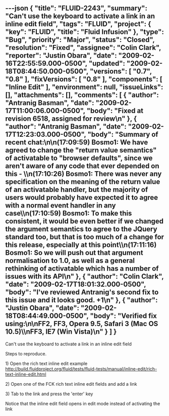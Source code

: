 ---json
{
  "title": "FLUID-2243",
  "summary": "Can't use the keyboard to activate a link in an inline edit field",
  "tags": "FLUID",
  "project": {
    "key": "FLUID",
    "title": "Fluid Infusion"
  },
  "type": "Bug",
  "priority": "Major",
  "status": "Closed",
  "resolution": "Fixed",
  "assignee": "Colin Clark",
  "reporter": "Justin Obara",
  "date": "2009-02-16T22:55:59.000-0500",
  "updated": "2009-02-18T08:44:50.000-0500",
  "versions": [
    "0.7",
    "0.8"
  ],
  "fixVersions": [
    "0.8"
  ],
  "components": [
    "Inline Edit"
  ],
  "environment": null,
  "issueLinks": [],
  "attachments": [],
  "comments": [
    {
      "author": "Antranig Basman",
      "date": "2009-02-17T11:00:06.000-0500",
      "body": "Fixed at revision 6518, assigned for review\n"
    },
    {
      "author": "Antranig Basman",
      "date": "2009-02-17T12:23:03.000-0500",
      "body": "Summary of recent chat:\n\n(17:09:59) Bosmo1: We have agreed to change the \"return value semantics\" of activatable to \"browser defaults\", since we aren't aware of any code that ever depended on this - \\\n(17:10:26) Bosmo1: There was never any specification on the meaning of the return value of an activatable handler, but the majority of users would probably have expected it to agree with a normal event handler in any case\\\n(17:10:59) Bosmo1: To make this consistent, it would be even better if we changed the argument semantics to agree to the JQuery standard too, but that is too much of a change for this release, especially at this point\\\n(17:11:16) Bosmo1: So we will push out that argument normalisation to 1.0, as well as a general rethinking of activatable which has a number of issues with its API\n"
    },
    {
      "author": "Colin Clark",
      "date": "2009-02-17T18:01:32.000-0500",
      "body": "I've reviewed Antranig's second fix to this issue and it looks good. +1\n"
    },
    {
      "author": "Justin Obara",
      "date": "2009-02-18T08:44:49.000-0500",
      "body": "Verified fix using:\n\nFF2, FF3, Opera 9.5, Safari 3 (Mac OS 10.5)\\\nFF3, IE7 (Win Vista)\n"
    }
  ]
}
---
Can't use the keyboard to activate a link in an inline edit field

Steps to reproduce.

1\) Open the rich text inline edit example\
<http://build.fluidproject.org/fluid/tests/fluid-tests/manual/inline-edit/rich-text-inline-edit.html>

2\) Open one of the FCK rich text inline edit fields and add a link&#x20;

3\) Tab to the link and press the 'enter' key

Notice that the inline edit field opens in edit mode instead of activating the link

        